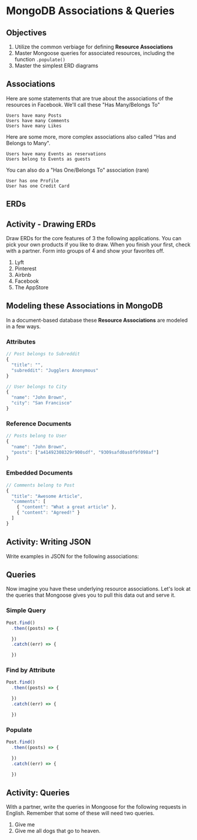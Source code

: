 # MongoDB Associations & Queries

## Objectives

1. Utilize the common verbiage for defining **Resource Associations**
1. Master Mongoose queries for associated resources, including the function `.populate()`
1. Master the simplest ERD diagrams

## Associations

Here are some statements that are true about the associations of the resources in Facebook. We'll call these "Has Many/Belongs To"

```
Users have many Posts
Users have many Comments
Users have many Likes
```

Here are some more, more complex associations also called "Has and Belongs to Many".

```
Users have many Events as reservations
Users belong to Events as guests
```

You can also do a "Has One/Belongs To" association (rare)

```
User has one Profile
User has one Credit Card
```

## ERDs

## Activity - Drawing ERDs

Draw ERDs for the core features of 3 the following applications. You can pick your own products if you like to draw. When you finish your first, check with a partner. Form into groups of 4 and show your favorites off. 

1. Lyft
1. Pinterest
1. Airbnb
1. Facebook
1. The AppStore

## Modeling these Associations in MongoDB

In a document-based database these **Resource Associations** are modeled in a few ways.

### Attributes

```js
// Post belongs to Subreddit
{
  "title": "",
  "subreddit": "Jugglers Anonymous"
}

// User belongs to City
{
  "name": "John Brown",
  "city": "San Francisco"
}
```

### Reference Documents

```js
// Posts belong to User
{
  "name": "John Brown",
  "posts": ["a41492308329r900sdf", "9309safd0as0f9f098af"]
}
```

### Embedded Documents

```js
// Comments belong to Post
{
  "title": "Awesome Article",
  "comments": [
    { "content": "What a great article" },
    { "content": "Agreed!" }
  ]
}
```

## Activity: Writing JSON

Write examples in JSON for the following associations:


## Queries

Now imagine you have these underlying resource associations. Let's look at the queries that Mongoose gives you to pull this data out and serve it.

### Simple Query

```js
Post.find()
  .then((posts) => {

  })
  .catch((err) => {

  })
```

### Find by Attribute

```js
Post.find()
  .then((posts) => {

  })
  .catch((err) => {

  })
```

### Populate
```js
Post.find()
  .then((posts) => {

  })
  .catch((err) => {

  })
```

## Activity: Queries

With a partner, write the queries in Mongoose for the following requests in English. Remember that some of these will need two queries.

1. Give me
1. Give me all dogs that go to heaven.
